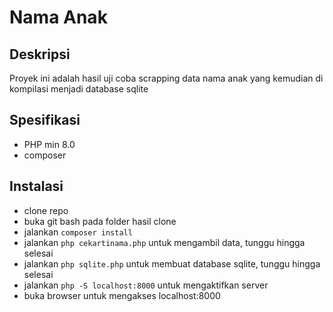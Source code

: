 # Nama Anak

## Deskripsi

Proyek ini adalah hasil uji coba scrapping data nama anak yang kemudian di kompilasi menjadi database sqlite

## Spesifikasi

- PHP min 8.0
- composer

## Instalasi

- clone repo
- buka git bash pada folder hasil clone
- jalankan `composer install`
- jalankan `php cekartinama.php` untuk mengambil data, tunggu hingga selesai
- jalankan `php sqlite.php` untuk membuat database sqlite, tunggu hingga selesai
- jalankan `php -S localhost:8000` untuk mengaktifkan server
- buka browser untuk mengakses localhost:8000